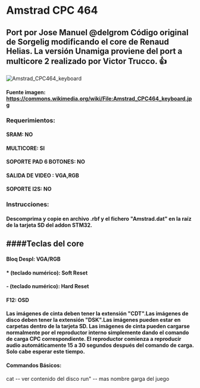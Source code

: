 # Amstrad CPC 464
## Port por Jose Manuel @delgrom Código original de Sorgelig modificando el core de Renaud Helias. La versión Unamiga proviene del port a multicore 2 realizado por Victor Trucco. :+1:

![Amstrad_CPC464_keyboard](https://user-images.githubusercontent.com/31018768/70374573-49f37400-18f4-11ea-9aac-15d1f3aee8b6.jpg)
#### Fuente imagen: https://commons.wikimedia.org/wiki/File:Amstrad_CPC464_keyboard.jpg

### Requerimientos: 

#### SRAM: NO

#### MULTICORE: SI

#### SOPORTE PAD 6 BOTONES: NO

#### SALIDA DE VIDEO : VGA,RGB

#### SOPORTE I2S: NO

### Instrucciones:

#### Descomprima y copie en archivo .rbf y el fichero "Amstrad.dat" en la raíz de la tarjeta SD del addon STM32.

####Teclas del core
--------------------------------------

#### Bloq Despl: VGA/RGB

#### * (teclado numérico): Soft Reset

#### - (teclado numérico): Hard Reset

#### F12: OSD


#### Las imágenes de cinta deben tener la extensión "CDT".Las imágenes de disco deben tener la extensión "DSK".Las imágenes pueden estar en carpetas dentro de la tarjeta SD. Las imágenes de cinta pueden cargarse normalmente por el reproductor interno simplemente dando el comando de carga CPC correspondiente. El reproductor comienza a reproducir audio automáticamente 15 a 30 segundos después del comando de carga. Solo cabe esperar este tiempo.

#### Commandos Básicos:

cat -- ver contenido del disco
run" -- mas nombre garga del juego 
